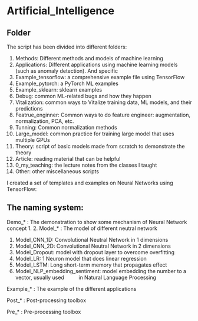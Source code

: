 # Artificial_Intelligence

## Folder 
The script has been divided into different folders: 


1. Methods: Different methods and models of machine learning
2. Applications: Different applications using machine learning models (such as anomaly detection). And specific 
3. Example_tensorflow: a comprehensive example file using TensorFlow 
4. Example_pytorch: a PyTorch ML examples 
5. Example_sklearn: sklearn examples
6. Debug: common ML-related bugs and how they happen 
7. Vitalization: common ways to Vitalize training data, ML models, and their predictions 
8. Featrue_enginner: Common ways to do feature engineer: augmentation, normalization, PCA, etc. 
9. Tunning: Common normalization methods
10. Large_model: common practice for training large model that uses multiple GPUs 
11. Theory: script of basic models made from scratch to demonstrate the theory 
12. Article: reading material that can be helpful 
13. 0_my_teaching: the lecture notes from the classes I taught 
14. Other: other miscellaneous scripts

I created a set of templates and examples on Neural Networks using TensorFlow:

## The naming system:

Demo_* : The demonstration to show some mechanism of Neural Network concept
 1. 
 2. 
Model_* : The model of different neutral network
 1. Model_CNN_1D: Convolutional Neutral Network in 1 dimensions
 2. Model_CNN_2D: Convolutional Neutral Network in 2 dimensions
 3. Model_Dropout: model with dropout layer to overcome overfitting
 4. Model_LR: 1 Neuron model that does linear regression 
 5. Model_LSTM: Long short-term memory that propagates effect
 6. Model_NLP_embedding_sentiment: model embedding the number to a vector, usually used          in Natural Language Processing

Example_* : The example of the different applications

Post_* : Post-processing toolbox 

Pre_* : Pre-processing toolbox 
